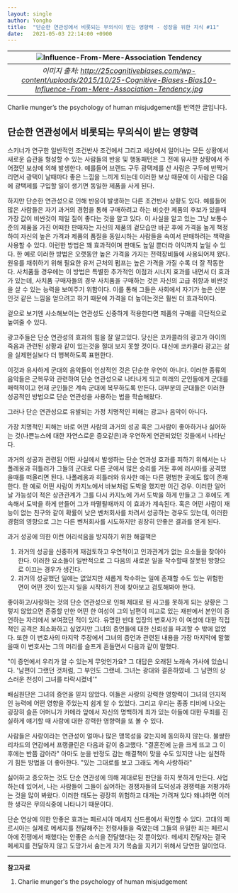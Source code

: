 ```yaml
---
layout: single
author: Yongho
title:  "단순한 연관성에서 비롯되는 무의식이 받는 영향력 - 성장을 위한 지식 #11"
date:   2021-05-03 22:14:00 +0900
---
```


| ![Influence-From-Mere-Association Tendency](https://25cognitivebiases.com/wp-content/uploads/2015/10/25-Cognitive-Biases-Bias10-Influence-From-Mere-Association-Tendency.jpg) |
| :--: |
| *이미지 출처: http://25cognitivebiases.com/wp-content/uploads/2015/10/25-Cognitive-Biases-Bias10-Influence-From-Mere-Association-Tendency.jpg* |

Charlie munger’s the psychology of human misjudgement를 번역한 글입니다. 

## 단순한 연관성에서 비롯되는 무의식이 받는 영향력

스키너가 연구한 일반적인 조건반사 조건에서 그리고 세상에서 일어나는 모든 상황에서 새로운 습관을 형성할 수 있는 사람들의 반응 및 행동패턴은 그 전에 유사한 상황에서 주어졌던 보상에 의해 발생한다. 예를들어 브랜드 구두 광택제를 산 사람은 구두에 반짝거리면서 광택이 날때마다 좋은 느낌을 느끼게 되는데 이러한 보상 때문에 이 사람은 다음에 광택제를 구입할 일이 생기면 동일한 제품을 사게 된다.

하지만 단순한 연관성으로 인해 반응이 발생하는 다른 조건반사 상황도 있다. 예를들어 많은 사람들은 자기 과거의 경험을 통해 구매하려고 하는 비슷한 제품의 후보가 있을때 가장 값이 비싼것이 제일 질이 좋다는 것을 알고 있다. 이 사실을 알고 있는 그냥 보통수준의 제품을 가진 어떠한 판매자는 자신의 제품의 겉모습만 바꾼 후에 가격을 높게 책정하여 자신의 높은 가격과 제품의 품질을 동일시하는 사람들을 속여서 판매하려는 책략을 사용할 수 있다. 이런한 방법은 꽤 효과적이며 판매도 높일 뿐더라 이익까지 높일 수 있다. 한 예로 이러한 방법은 오랫동안 높은 가격을 가지는  전력장비들에 사용되어져 왔다. 원유를 채취하기 위해 필요한 유저 근처의 펌프는 높은 가격을 가질 수록 더 잘 작동한다. 사치품들 경우에는 이 방법은 특별한 추가적인 이점과 시너지 효과를 내면서 더 효과가 있는데, 사치품 구매자들의 경우 사치품을 구매하는 것은 자신의 고급 취향과 비싼것을 살 수 있는 능력을 보여주기 위함이다. 이를 통해 그들은 사회에서 자기가 높은 신분인것 같은 느낌을 얻으려고 하기 때문에 가격을 더 높이는것은 훨씬 더 효과적이다.

겉으로 보기엔 사소해보이는 연관성도 신중하게 적용한다면 제품의 구매를 극단적으로 높여줄 수 있다. 

광고주들은 단순 연관성의 효과의 힘을 잘 알고있다. 당신은 코카콜라의 광고가 아이의 죽음과 관련된 상황과 같이 있는것을 절대 보지 못할 것이다. 대신에 코카콜라 광고는 삶을 실제현실보다 더 행복하도록 표현한다.

이것과 유사하게 군대의 음악들이 인상적인 것은 단순한 우연이 아니다. 이러한 종류의 음악들은 군복무와 관련하여 단순 연관성으로 나타나게 되고 미래의 군인들에게 군대를 매력적이고 현재 군인들은 계속 군대에 복무하도록 만든다. 대부분의 군대들은 이러한 성공적인 방법으로 단순 연관성을 사용하는 법을 학습해왔다.

그러나 단순 연관성으로 유발되는 가정 치명적인 피해는 광고나 음악이 아니다.

가장 치명적인 피해는 바로 어떤 사람의 과거의 성공 혹은 그사람이 좋아하거나 싫어하는 것(나쁜뉴스에 대한 자연스로운 증오같은)과 우연하게 연관되었던 것들에서 나타난다.

과거의 성공과 관련된 어떤 사실에서 발생하는 단순 연과성 효과를 피하기 위해서는 나폴레옹과 히틀러가 그들의 군대로 다른 곳에서 많은 승리를 거둔 후에 러시아를 공격했을때를 떠올리면 된다. 나폴레옹과 히틀러와 유사한 예는 다른 평범한 곳에도 많이 존재한다. 한 예로 어떤 사람이 카지노에서 바보처럼 도박을 했지만 이긴 경우. 이러한 일어날 가능성이 적은 상관관계가 그를 다시 카지노에 가서 도박을 하게 만들고 그 후에도 계속해서 도박을 하게 만들어 그가 파멸될때까지 이 효과가 계속된다. 혹은 어떤 사람이 재능이 없는 친구와 같이 확률이 낮은 벤처회사를 차려서 성공하는 경우도 있는데, 이러한 경험의 영향으로 그는 다른 벤처회사를 시도하지만 굉장히 안좋은 결과를 얻게 된다.

과거 성공에 의한 이런 어리석음을 방지하기 위한 해결책은
1. 과거의 성공을 신중하게 재검토하고 우연적이고 인과관계가 없는 요소들을 찾아야 한다. 이러한 요소들이 일반적으로 그 다음의 새로운 일을 착수할때 잘못된 방향으로 이끄는 경우가 생긴다.
2. 과거의 성공했던 일에는 없었지만 새롭게 착수하는 일에 존재할 수도 있는 위험한 면이 어떤 것이 있는지 일을 시작하기 전에 찾아보고 검토해봐야 한다.

좋아하고/사랑하는 것의 단순 연관성으로 인해 제대로 된 사고를 못하게 되는 상황은 그렇지 않았으면 존중할 만한 어떤 한 여성이 그의 남편이 피고로 있는 재판에서 본인이 증언하는 자리에서 보여졌던 적이 있다. 유명한 반대 입장의 변호사가 이 여성에 대한 직접적인 공격은 최소화하고 싶었지만 그녀의 증언들에 대한 신뢰성을 파괴할 수 밖에 없었다. 또한 이 변호사의 마지막 주장에서 그녀의 증언과 관련된 내용을 가장 마지막에 말했을때 이 변호사는 그의 머리를 슬프게 흔들면서 다음과 같이 말했다. 

"이 증언에서 우리가 알 수 있는게 무엇인가요? 그 대답은 오래된 노래속 가사에 있습니다. '남편이 그랬던 것처럼, 그 부인도 그랬네. 그녀는 광대와 결혼하였네. 그 남편의 상스러운 천성이 그녀를 타락시켰네'"

배심원단은 그녀의 증언을 믿지 않았다. 이들은 사랑의 강력한 영향력이 그녀의 인지적인 능력에 어떤 영향을 주었는지 쉽게 알 수 있었다. 그리고 우리는 종종 티비에 나오는 굉장히 슬픈 어머니가 카메라 앞에서 자신의 명백하게 죄가 있는 아들에 대한 무죄를 진실하게 얘기할 때 사랑에 대한 강력한 영향력을 또 볼 수 있다.

사람들은 사랑이라는 연관성이 얼마나 많은 맹목성을 갖는지에 동의하지 않는다. 불쌍한 리차드의 연감에서 프랭클린은 다음과 같이 충고했다. 
"결혼전에 눈을 크게 뜨고 그 이후에는 반쯤 감아라"
아마도 눈을 반정도 감는 해결책이 맞을 수도 있지만 나는 실천하기 힘든 방법을 더 좋아한다. "있는 그대로를 보고 그래도 계속 사랑하라"

싫어하고 증오하는 것도 단순 연관성에 의해 제대로된 판단을 하지 못하게 만든다. 사업하는데 있어서, 나는 사람들이 그들이 싫어하는 경쟁자들의 도덕성과 경쟁력을 저평가하는 것을 많이 봐왔다. 이러한 태도는 굉장히 위험하고 대개는 가려져 있다 왜냐하면 이러한 생각은 무의식중에 나타나기 때문이다.

단순 연상에 의한 안좋은 효과는 페르시아 메세지 신드롬에서 확인할 수 있다. 고대의 페르시아는 실제로 메세지를 전달해주는 전령사들을 죽였는데 그들의 유일한 죄는 페르시아에 전쟁에서 패했다는 안좋은 소식을 전달했다는 것 뿐이었다. 메세지 전달자는 결국 메세지를 전달하지 않고 도망가서 숨는게 자기 목숨을 지키기 위해서 당연한 일이었다. 




---
**참고자료**
1. Charlie munger's the psychology of human misjudgement